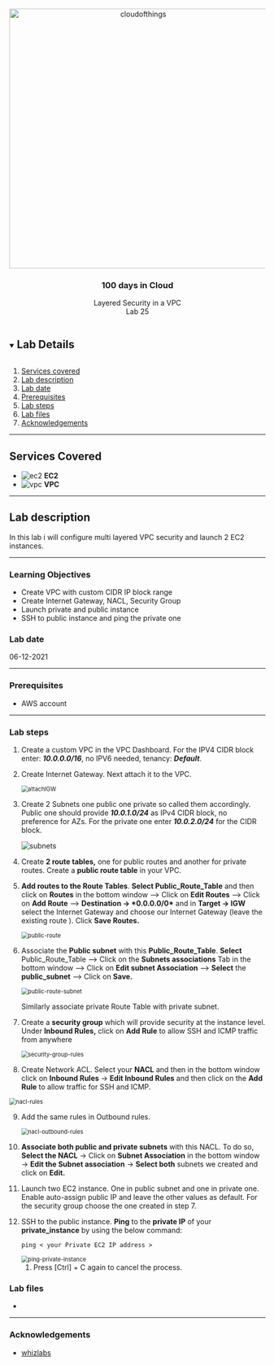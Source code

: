 

<br />

<p align="center">
  <a href="img/">
    <img src="img/lab25_diagram.jpg" alt="cloudofthings" width="511" height="511">
  </a>
  <h3 align="center">100 days in Cloud</h3>
<p align="center">
    Layered Security in a VPC
    <br />
    Lab 25
    <br/>
  </p>





</p>

<details open="open">
  <summary><h2 style="display: inline-block">Lab Details</h2></summary>
  <ol>
    <li><a href="#services-covered">Services covered</a>
    <li><a href="#lab-description">Lab description</a></li>
    </li>
    <li><a href="#lab-date">Lab date</a></li>
    <li><a href="#prerequisites">Prerequisites</a></li>    
    <li><a href="#lab-steps">Lab steps</a></li>
    <li><a href="#lab-files">Lab files</a></li>
    <li><a href="#acknowledgements">Acknowledgements</a></li>
  </ol>
</details>

---

## Services Covered
* ![ec2](https://github.com/CloudedThings/100-Days-in-Cloud/blob/main/images/AmazonEC2.png) **EC2**
* ![vpc](https://github.com/CloudedThings/100-Days-in-Cloud/blob/main/images/VPC.png) **VPC**

---

## Lab description

In this lab i will configure multi layered VPC security and launch 2 EC2 instances.


---

### Learning Objectives
* Create VPC with custom CIDR IP block range
* Create Internet Gateway, NACL, Security Group
* Launch private and public instance
* SSH to public instance and ping the private one

### Lab date
06-12-2021

---

### Prerequisites
* AWS account

---

### Lab steps
1. Create a custom VPC in the VPC Dashboard. For the IPV4 CIDR block enter: ***10.0.0.0/16***, no IPV6 needed, tenancy: ***Default***. 

2. Create Internet Gateway. Next attach it to the VPC. 

   <img src="img/lab25_attachIGW.jpg" alt="attachIGW" style="zoom:80%;" />

3. Create 2 Subnets one public one private so called them accordingly. Public one should provide ***10.0.1.0/24*** as IPv4 CIDR block, no preference for AZs. For the private one enter ***10.0.2.0/24*** for the CIDR block. 

   ![subnets](img/lab25_subnets.jpg)

4. Create **2 route tables,** one for public routes and another for private routes. Create a **public route table** in your VPC.

5. **Add routes to the Route Tables**. **Select Public_Route_Table** and then click on **Routes** in the bottom window --> Click on **Edit Routes** --> Click on **Add Route** --> **Destination → \*0.0.0.0/0\*** and in **Target → IGW** select the Internet Gateway and choose our Internet Gateway (leave the existing route ). Click **Save Routes.**

   <img src="img/lab25_public_route.jpg" alt="public-route" style="zoom:80%;" />

6. Associate the **Public subnet** with this **Public_Route_Table**. **Select** Public_Route_Table --> Click on the **Subnets associations** Tab in the bottom window --> Click on **Edit subnet Association** --> **Select** the **public_subnet** --> Click on **Save.**

   <img src="img/lab25_public_route_subnet.jpg" alt="public-route-subnet" style="zoom:80%;" />

   Similarly associate private Route Table with private subnet. 

7. Create a **security group** which will provide security at the instance level. Under **Inbound Rules,** click on **Add Rule** to allow SSH and ICMP traffic from anywhere

   <img src="img/lab25_security_group_rules.jpg" alt="security-group-rules" style="zoom:80%;" />

8.  Create Network ACL. Select your **NACL** and then in the bottom window click on **Inbound Rules** → **Edit Inbound Rules** and then click on the **Add Rule** to allow traffic for SSH and ICMP.

   <img src="img/lab25_nacl_rules.jpg" alt="nacl-rules" style="zoom:80%;" />

9. Add the same rules in Outbound rules.

   <img src="img/lab25_nacl_outbound_rules.jpg" alt="nacl-outbound-rules" style="zoom:80%;" />

10. **Associate both public and private subnets** with this NACL. To do so, **Select the NACL** → Click on **Subnet Association** in the bottom window → **Edit the Subnet association** → **Select both** subnets we created and click on **Edit.**

11. Launch two EC2 instance. One in public subnet and one in private one. Enable auto-assign public IP and leave the other values as default. For the security group choose the one created in step 7.

12. SSH to the public instance. **Ping** to the **private IP** of your **private_instance** by using the below command:

    ```
    ping < your Private EC2 IP address >
    ```

    <img src="img/lab25_ping_private_instance.jpg" alt="ping-private-instance" style="zoom:80%;" />

    1. Press [Ctrl] + C again to cancel the process.

    


### Lab files

* 
---

### Acknowledgements
* [whizlabs](https://play.whizlabs.com/site/task_details?lab_type=1&task_id=66&quest_id=35)

